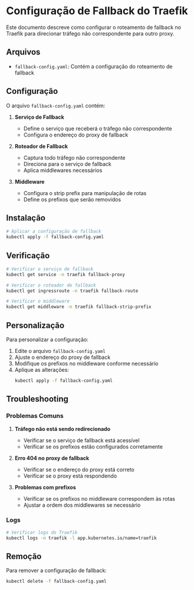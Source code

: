 # Configuração de Fallback do Traefik

Este documento descreve como configurar o roteamento de fallback no Traefik para direcionar tráfego não correspondente para outro proxy.

## Arquivos

- `fallback-config.yaml`: Contém a configuração do roteamento de fallback

## Configuração

O arquivo `fallback-config.yaml` contém:

1. **Serviço de Fallback**
   - Define o serviço que receberá o tráfego não correspondente
   - Configura o endereço do proxy de fallback

2. **Roteador de Fallback**
   - Captura todo tráfego não correspondente
   - Direciona para o serviço de fallback
   - Aplica middlewares necessários

3. **Middleware**
   - Configura o strip prefix para manipulação de rotas
   - Define os prefixos que serão removidos

## Instalação

```bash
# Aplicar a configuração de fallback
kubectl apply -f fallback-config.yaml
```

## Verificação

```bash
# Verificar o serviço de fallback
kubectl get service -n traefik fallback-proxy

# Verificar o roteador de fallback
kubectl get ingressroute -n traefik fallback-route

# Verificar o middleware
kubectl get middleware -n traefik fallback-strip-prefix
```

## Personalização

Para personalizar a configuração:

1. Edite o arquivo `fallback-config.yaml`
2. Ajuste o endereço do proxy de fallback
3. Modifique os prefixos no middleware conforme necessário
4. Aplique as alterações:
   ```bash
   kubectl apply -f fallback-config.yaml
   ```

## Troubleshooting

### Problemas Comuns

1. **Tráfego não está sendo redirecionado**
   - Verificar se o serviço de fallback está acessível
   - Verificar se os prefixos estão configurados corretamente

2. **Erro 404 no proxy de fallback**
   - Verificar se o endereço do proxy está correto
   - Verificar se o proxy está respondendo

3. **Problemas com prefixos**
   - Verificar se os prefixos no middleware correspondem às rotas
   - Ajustar a ordem dos middlewares se necessário

### Logs

```bash
# Verificar logs do Traefik
kubectl logs -n traefik -l app.kubernetes.io/name=traefik
```

## Remoção

Para remover a configuração de fallback:

```bash
kubectl delete -f fallback-config.yaml
``` 